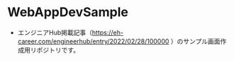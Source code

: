 # WebAppDevSample

- エンジニアHub掲載記事（https://eh-career.com/engineerhub/entry/2022/02/28/100000 ）のサンプル画面作成用リポジトリです。
